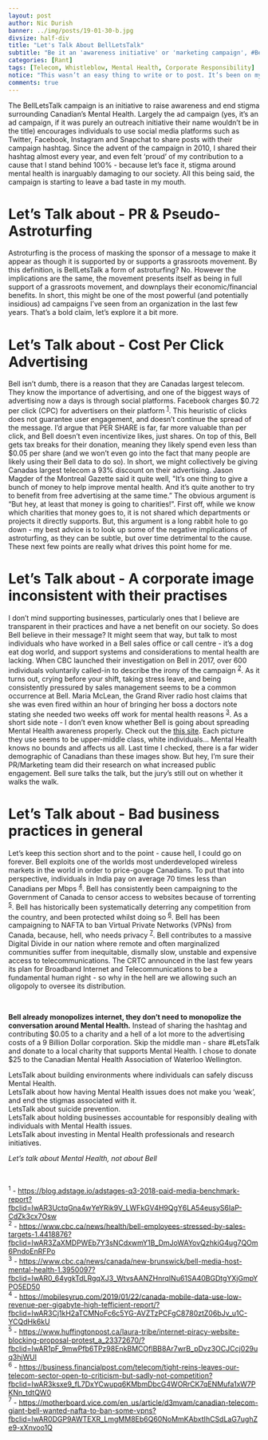 ```yaml
---
layout: post
author: Nic Durish
banner: ../img/posts/19-01-30-b.jpg
divsize: half-div
title: "Let's Talk About BellLetsTalk"
subtitle: "Be it an 'awareness initiative' or 'marketing campaign', #BellLetsTalk may be doing more damage than good."
categories: [Rant]
tags: [Telecom, Whistleblow, Mental Health, Corporate Responsibility]
notice: "This wasn’t an easy thing to write or to post. It’s been on my mind quite a bit over the last few days, and I’ve had numerous conversations with friends and coworkers about it, who all have differing (and all valid!) viewpoints. I was actually advised AGAINST making a post or writeup about it, due to the sensitivity and optics of the whole thing. But I’d be beating myself up if those were the only reasons that deterred me from joining the conversation. So against my better judgement, here goes nothing."
comments: true
---
```


The BellLetsTalk campaign is an initiative to raise awareness and end stigma surrounding Canadian’s Mental Health. Largely the ad campaign (yes, it’s an ad campaign, if it was purely an outreach initiative their name wouldn’t be in the title) encourages individuals to use social media platforms such as Twitter, Facebook, Instagram and Snapchat to share posts with their campaign hashtag. Since the advent of the campaign in 2010, I shared their hashtag almost every year, and even felt ‘proud’ of my contribution to a cause that I stand behind 100% - because let’s face it, stigma around mental health is inarguably damaging to our society. All this being said, the campaign is starting to leave a bad taste in my mouth.

# Let’s Talk about - PR & Pseudo-Astroturfing
Astroturfing is the process of masking the sponsor of a message to make it appear as though it is supported by or supports a grassroots movement. By this definition, is BellLetsTalk a form of astroturfing? No. However the implications are the same, the movement presents itself as being in full support of a grassroots movement, and downplays their economic/financial benefits. In short, this might be one of the most powerful (and potentially insidious) ad campaigns I’ve seen from an organization in the last few years. That’s a bold claim, let’s explore it a bit more.

# Let’s Talk about - Cost Per Click Advertising
Bell isn’t dumb, there is a reason that they are Canadas largest telecom. They know the importance of advertising, and one of the biggest ways of advertising now a days is through social platforms. Facebook charges $0.72 per click (CPC) for advertisers on their platform <sup>[1](#ref1)</sup>. This heuristic of clicks does not guarantee user engagement, and doesn’t continue the spread of the message. I’d argue that PER SHARE is far, far more valuable than per click, and Bell doesn’t even incentivize likes, just shares. On top of this, Bell gets tax breaks for their donation, meaning they likely spend even less than $0.05 per share (and we won’t even go into the fact that many people are likely using their Bell data to do so). In short, we might collectively be giving Canadas largest telecom a 93% discount on their advertising. Jason Magder of the Montreal Gazette said it quite well, "It’s one thing to give a bunch of money to help improve mental health. And it’s quite another to try to benefit from free advertising at the same time.” The obvious argument is “But hey, at least that money is going to charities!”. First off, while we know which charities that money goes to, it is not shared which departments or projects it directly supports. But, this argument is a long rabbit hole to go down - my best advice is to look up some of the negative implications of astroturfing, as they can be subtle, but over time detrimental to the cause. These next few points are really what drives this point home for me.

# Let’s Talk about - A corporate image inconsistent with their practises
I don’t mind supporting businesses, particularly ones that I believe are transparent in their practices and have a net benefit on our society. So does Bell believe in their message? It might seem that way, but talk to most individuals who have worked in a Bell sales office or call centre - it’s a dog eat dog world, and support systems and considerations to mental health are lacking. When CBC launched their investigation on Bell in 2017, over 600 individuals voluntarily called-in to describe the irony of the campaign <sup>[2](#ref2)</sup>. As it turns out, crying before your shift, taking stress leave, and being consistently pressured by sales management seems to be a common occurrence at Bell. Maria McLean, the Grand River radio host claims that she was even fired within an hour of bringing her boss a doctors note stating she needed two weeks off work for mental health reasons <sup>[3](#ref3)</sup>.
As a short side note - I don’t even know whether Bell is going about spreading Mental Health awareness properly. Check out the [this site](https://letstalk.bell.ca/en/ways-to-help). Each picture they use seems to be upper-middle class, white individuals… Mental Health knows no bounds and affects us all. Last time I checked, there is a far wider demographic of Canadians than these images show. But hey, I’m sure their PR/Marketing team did their research on what increased public engagement. Bell sure talks the talk, but the jury’s still out on whether it walks the walk.

# Let’s Talk about - Bad business practices in general
Let’s keep this section short and to the point - cause hell, I could go on forever. Bell exploits one of the worlds most underdeveloped wireless markets in the world in order to price-gouge Canadians. To put that into perspective, individuals in India pay on average 70 times less than Canadians per Mbps <sup>[4](#ref4)</sup>. Bell has consistently been campaigning to the Government of Canada to censor access to websites because of torrenting <sup>[5](#ref5)</sup>. Bell has historically been systematically deterring any competition from the country, and been protected whilst doing so <sup>[6](#ref6)</sup>. Bell has been campaigning to NAFTA to ban Virtual Private Networks (VPNs) from Canada, because, hell, who needs privacy <sup>[7](#ref7)</sup>. Bell contributes to a massive Digital Divide in our nation where remote and often marginalized communities suffer from inequitable, dismally slow, unstable and expensive access to telecommunications. The CRTC announced in the last few years its plan for Broadband Internet and Telecommunications to be a fundamental human right - so why in the hell are we allowing such an oligopoly to oversee its distribution.

<br>

**Bell already monopolizes internet, they don’t need to monopolize the conversation around Mental Health.** Instead of sharing the hashtag and contributing $0.05 to a charity and a hell of a lot more to the advertising costs of a 9 Billion Dollar corporation. Skip the middle man - share #LetsTalk and donate to a local charity that supports Mental Health. I chose to donate $25 to the Canadian Mental Health Association of Waterloo Wellington.

LetsTalk about building environments where individuals can safely discuss Mental Health.<br>
LetsTalk about how having Mental Health issues does not make you ‘weak’, and end the stigmas associated with it.<br>
LetsTalk about suicide prevention. <br>
LetsTalk about holding businesses accountable for responsibly dealing with individuals with Mental Health issues. <br>
LetsTalk about investing in Mental Health professionals and research initiatives.<br>

*Let’s talk about Mental Health, not about Bell*

<br>

<a name="ref1"><sup>1</sup></a> - https://blog.adstage.io/adstages-q3-2018-paid-media-benchmark-report?fbclid=IwAR3UctqGna4wYeYRik9V_LWFkGV4H9QgY6LA54eusyS6IaP-CdZk3cx7Osw<br>
<a name="ref2"><sup>2</sup></a> - https://www.cbc.ca/news/health/bell-employees-stressed-by-sales-targets-1.4418876?fbclid=IwAR3ZaXMDPWEb7Y3sNCdxwmY1B_DmJoWAYovQzhkiG4ug7QOm6PndoEnRFPo<br>
<a name="ref3"><sup>3</sup></a> - https://www.cbc.ca/news/canada/new-brunswick/bell-media-host-mental-health-1.3950097?fbclid=IwAR0_64ygkTdLRgqXJ3_WtvsAANZHnrqINu61SA40BGDtgYXjGmpYPO5ED50<br>
<a name="ref4"><sup>4</sup></a> - https://mobilesyrup.com/2019/01/22/canada-mobile-data-use-low-revenue-per-gigabyte-high-tefficient-report/?fbclid=IwAR3Cj1kH2aTCMNoFc6c5YG-AVZTzPCFgC8780ztZ06bJv_u1C-YCQdHk6kU<br>
<a name="ref5"><sup>5</sup></a> - https://www.huffingtonpost.ca/laura-tribe/internet-piracy-website-blocking-proposal-protest_a_23372670/?fbclid=IwAR1pF_9mwPfb6TPz98EnkBMCOflBB8Ar7wrB_pDvz3OCJCcj029uq3hjWUI<br>
<a name="ref6"><sup>6</sup></a> - https://business.financialpost.com/telecom/tight-reins-leaves-our-telecom-sector-open-to-criticism-but-sadly-not-competition?fbclid=IwAR3ksxe9_fL7DxYCwupq6KMbmDbcG4WORrCK7qENMufa1xW7PKNn_tdtQW0<br>
<a name="ref7"><sup>7</sup></a> - https://motherboard.vice.com/en_us/article/d3mvam/canadian-telecom-giant-bell-wanted-nafta-to-ban-some-vpns?fbclid=IwAR0DGP9AWTEXR_LmgMM8Eb6Q60NoMmKAbxtIhCSdLaG7ughZe9-xXnvoo1Q<br>